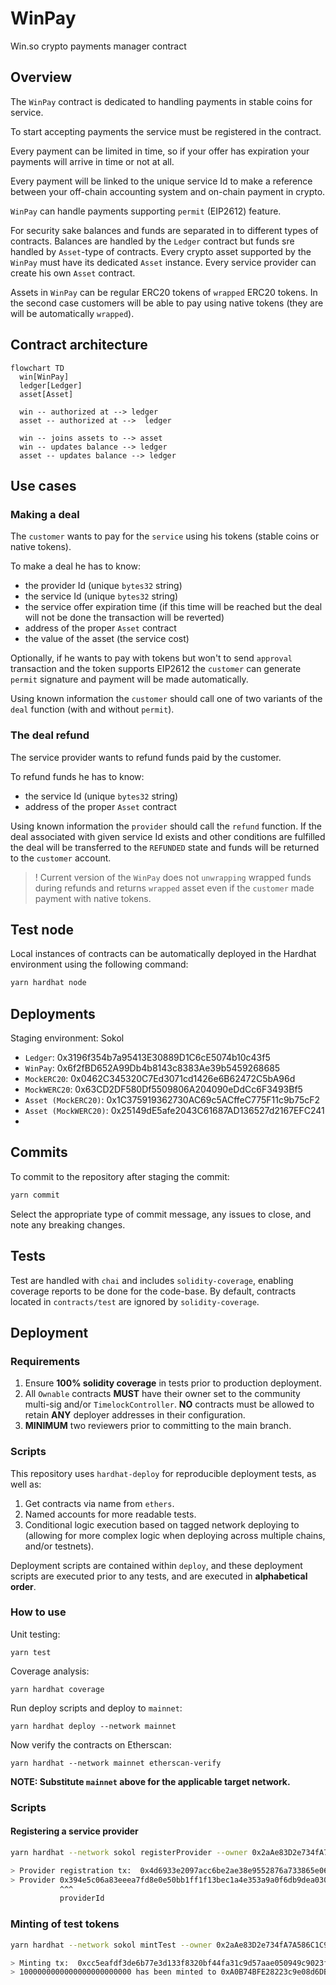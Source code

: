 # WinPay

Win.so crypto payments manager contract

## Overview

The `WinPay` contract is dedicated to handling payments in stable coins for service.

To start accepting payments the service must be registered in the contract.

Every payment can be limited in time, so if your offer has expiration your payments will arrive in time or not at all.

Every payment will be linked to the unique service Id to make a reference between your off-chain accounting system and on-chain payment in crypto.

`WinPay` can handle payments supporting `permit` (EIP2612) feature.

For security sake balances and funds are separated in to different types of contracts. Balances are handled by the `Ledger` contract but funds sre handled by `Asset`-type of contracts. Every crypto asset supported by the `WinPay` must have its dedicated `Asset` instance. Every service provider can create his own `Asset` contract.

Assets in `WinPay` can be regular ERC20 tokens of `wrapped` ERC20 tokens. In the second case customers will be able to pay using native tokens (they are will be automatically `wrapped`).

## Contract architecture

```mermaid
flowchart TD
  win[WinPay]
  ledger[Ledger]
  asset[Asset]

  win -- authorized at --> ledger
  asset -- authorized at -->  ledger

  win -- joins assets to --> asset
  win -- updates balance --> ledger
  asset -- updates balance --> ledger
```

## Use cases

### Making a deal

The `customer` wants to pay for the `service` using his tokens (stable coins or native tokens).

To make a deal he has to know:

- the provider Id (unique `bytes32` string)
- the service Id (unique `bytes32` string)
- the service offer expiration time (if this time will be reached but the deal will not be done the transaction will be reverted)
- address of the proper `Asset` contract
- the value of the asset (the service cost)

Optionally, if he wants to pay with tokens but won't to send `approval` transaction and the token supports EIP2612 the `customer` can generate `permit` signature and payment will be made automatically.

Using known information the `customer` should call one of two variants of the `deal` function (with and without `permit`).

### The deal refund

The service provider wants to refund funds paid by the customer.

To refund funds he has to know:

- the service Id (unique `bytes32` string)
- address of the proper `Asset` contract

Using known information the `provider` should call the `refund` function. If the deal associated with given service Id exists and other conditions are fulfilled the deal will be transferred to the `REFUNDED` state and funds will be returned to the `customer` account.

> ! Current version of the `WinPay` does not `unwrapping` wrapped funds during refunds and returns `wrapped` asset even if the `customer` made payment with native tokens.

## Test node

Local instances of contracts can be automatically deployed in the Hardhat environment using the following command:

```bash
yarn hardhat node
```

## Deployments

Staging environment: Sokol

- `Ledger`: 0x3196f354b7a95413E30889D1C6cE5074b10c43f5
- `WinPay`: 0x6f2fBD652A99Db4b8143c8383Ae39b5459268685
- `MockERC20`: 0x0462C345320C7Ed3071cd1426e6B62472C5bA96d
- `MockWERC20`: 0x63CD2DF580Df5509806A204090eDdCc6F3493Bf5
- `Asset (MockERC20)`: 0x1C375919362730AC69c5ACffeC775F11c9b75cF2
- `Asset (MockWERC20)`: 0x25149dE5afe2043C61687AD136527d2167EFC241
-
## Commits

To commit to the repository after staging the commit:

```bash
yarn commit
```

Select the appropriate type of commit message, any issues to close, and note any breaking
changes.

## Tests

Test are handled with `chai` and includes `solidity-coverage`, enabling coverage
reports to be done for the code-base. By default, contracts located in `contracts/test`
are ignored by `solidity-coverage`.

## Deployment

### Requirements

1. Ensure **100% solidity coverage** in tests prior to production deployment.
2. All `Ownable` contracts **MUST** have their owner set to the community multi-sig and/or
   `TimelockController`. **NO** contracts must be allowed to retain **ANY** deployer addresses
   in their configuration.
3. **MINIMUM** two reviewers prior to committing to the main branch.

### Scripts

This repository uses `hardhat-deploy` for reproducible deployment tests, as well as:

1. Get contracts via name from `ethers`.
2. Named accounts for more readable tests.
3. Conditional logic execution based on tagged network deploying to (allowing for more
   complex logic when deploying across multiple chains, and/or testnets).

Deployment scripts are contained within `deploy`, and these deployment scripts are executed
prior to any tests, and are executed in **alphabetical order**.

### How to use

Unit testing:

```
yarn test
```

Coverage analysis:

```
yarn hardhat coverage
```

Run deploy scripts and deploy to `mainnet`:

```
yarn hardhat deploy --network mainnet
```

Now verify the contracts on Etherscan:

```
yarn hardhat --network mainnet etherscan-verify
```

**NOTE: Substitute `mainnet` above for the applicable target network.**

### Scripts

#### Registering a service provider

```bash
yarn hardhat --network sokol registerProvider --owner 0x2aAe83D2e734fA7A586C1C981175DFAb551fb512 --address 0x6f2fBD652A99Db4b8143c8383Ae39b5459268685 --provider win_win_provider

> Provider registration tx:  0x4d6933e2097acc6be2ae38e9552876a733865e0602d19501371609aecda572ab
> Provider 0x394e5c06a83eeea7fd8e0e50bb1ff1f13bec1a4e353a9a0f6db9dea030bcbef3 has been registered successfully
           ^^^
           providerId
```

### Minting of test tokens

```bash
yarn hardhat --network sokol mintTest --owner 0x2aAe83D2e734fA7A586C1C981175DFAb551fb512 --address 0x0462C345320C7Ed3071cd1426e6B62472C5bA96d --to 0xA0B74BFE28223c9e08d6DBFa74B5bf4Da763f959 --amount 1000000000000000000000000

> Minting tx:  0xcc5eafdf3de6b77e3d133f8320bf44fa31c9d57aae050949c9023fd93048ab30
> 1000000000000000000000000 has been minted to 0xA0B74BFE28223c9e08d6DBFa74B5bf4Da763f959 successfully
```
